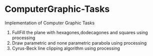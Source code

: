 # ComputerGraphic-Tasks
Implementation of Computer Graphic Tasks
1) FullFill the plane with hexagones,dodecagones and squares using processing
2) Draw parametric and none parametric parabola using processing
3) Cyrus-Beck line clipping algorithm using processing
